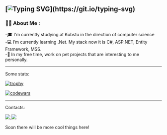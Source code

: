 <!--
<div id="header" align="center">
  <img src="https://media.giphy.com/media/s63Jzew1dfO3j6nndV/giphy.gif" width="300"/>
  <p>Hello everyone, I hope you will find something useful in my repositories.</p>
</div>
-->
[![Typing SVG](https://readme-typing-svg.herokuapp.com?font=Fira+Code&duration=2500&color=18C032&multiline=true&repeat=false&width=435&height=80&lines=Hello+everyone%2C+;hope+you+will+find+something+useful+in+my+repositories.;in+my+repositories.)](https://git.io/typing-svg)
---

### :man_technologist: About Me :
-🎓 I'm currently studying at Kubstu in the direction of computer science<br>
-💻 I’m currently learning .Net. My stack now it is C#, ASP.NET, Entity Framework, MSS.<br>
-👾 In my free time, work on pet projects that are interesting to me personally.<br>

---

Some stats:

[![trophy](https://github-profile-trophy.vercel.app/?username=Xodzi)](https://github.com/Xodzi/github-profile-trophy)

[![codewars](https://www.codewars.com/users/xodzi/badges/small)](https://www.codewars.com/users/xodzi) 

---

Contacts:
<div id="badges">
  <a href="https://vk.com/prostochort">
    <img src="https://img.shields.io/badge/VK-blue?logo=VK&logoColor=white&style=for-the-badge"/>
  </a>
  <a href="https://t.me/xodzi">
    <img src="https://img.shields.io/badge/Telegram-blue?logo=Telegram&logoColor=white&style=for-the-badge"/>
  </a>
</div>

Soon there will be more cool things here!


<!--
**Xodzi/Xodzi** is a ✨ _special_ ✨ repository because its `README.md` (this file) appears on your GitHub profile.

Here are some ideas to get you started:

- 🔭 I’m currently working on ...
- 🌱 I’m currently learning ...
- 👯 I’m looking to collaborate on ...
- 🤔 I’m looking for help with ...
- 💬 Ask me about ...
- 📫 How to reach me: ...
- 😄 Pronouns: ...
- ⚡ Fun fact: ...


<div id="badges">
  <a href="https://vk.com/prostochort">
    <img src="https://img.shields.io/badge/VK-blue?logo=VK&logoColor=white&style=for-the-badge"/>
  </a>
  <a href="https://t.me/xodzi">
    <img src="https://img.shields.io/badge/Telegram-blue?logo=Telegram&logoColor=white&style=for-the-badge"/>
  </a>
</div>

-->
